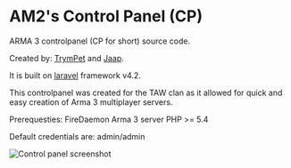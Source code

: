 # AM2's Control Panel (CP)
ARMA 3 controlpanel (CP for short) source code.

Created by: [TrymPet](https://github.com/trympet) and [Jaap](https://github.com/jaapjolman).

It is built on [laravel](https://laravel.com/) framework v4.2.

This controlpanel was created for the TAW clan as it allowed for quick and easy creation of Arma 3 multiplayer servers.

Prerequesties: FireDaemon
			   Arma 3 server
			   PHP >= 5.4 

Default credentials are: admin/admin

![Control panel screenshot](http://image.prntscr.com/image/0b9dbf4e33814ef98db725d350b73e5c.png)
